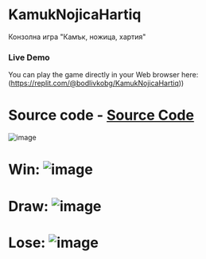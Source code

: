 # KamukNojicaHartiq
Конзолна игра "Камък, ножица, хартия"
### Live Demo
You can play the game directly in your Web browser here:(https://replit.com/@bodlivkobg/KamukNojicaHartiq))

# Source code - [Source Code](KamukNojicaHartiq.py)

![image](https://github.com/Peponka1/KamukNojicaHartiq/assets/93885530/06bfae1e-6ee9-42bd-af1f-9b74ed6d6635)


# Win: ![image](https://github.com/Peponka1/KamukNojicaHartiq/assets/93885530/5f0b7577-f7bc-4339-8929-7179cfb2d6c7)

# Draw: ![image](https://github.com/Peponka1/KamukNojicaHartiq/assets/93885530/d4f46f7b-9091-4c05-bfc2-e30d1966e4a8)

# Lose: ![image](https://github.com/Peponka1/KamukNojicaHartiq/assets/93885530/9f9ee9c5-6aa8-47d3-b31c-297b602c28ff)

